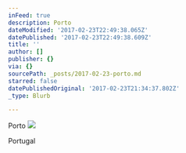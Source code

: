 ```yaml
---
inFeed: true
description: Porto
dateModified: '2017-02-23T22:49:38.065Z'
datePublished: '2017-02-23T22:49:38.609Z'
title: ''
author: []
publisher: {}
via: {}
sourcePath: _posts/2017-02-23-porto.md
starred: false
datePublishedOriginal: '2017-02-23T21:34:37.802Z'
_type: Blurb

---
```

Porto
![](https://the-grid-user-content.s3-us-west-2.amazonaws.com/92c13d91-247e-4d8a-b6c3-de913fb9b668.jpg)

Portugal